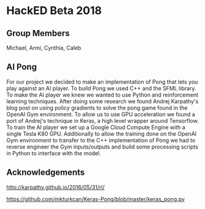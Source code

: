# HackED Beta 2018

## Group Members
Michael, Armi, Cynthia, Caleb

## AI Pong
For our project we decided to make an implementation of Pong that lets you play
against an AI player. To build Pong we used C++ and the SFML library. To make
the AI player we knew we wanted to use Python and reinforcement learning
techniques. After doing some research we found Andrej Karpathy's blog post on
using policy gradients to solve the pong game found in the OpenAI Gym
environment. To allow us to use GPU acceleration we found a port of Andrej's
technique in Keras, a high level wrapper around Tensorflow. To train the
AI player we set up a Google Cloud Compute Engine with a single Tesla K80 GPU.
Additionally to allow the training done on the OpenAI Gym environment to
transfer to the C++ implementation of Pong we had to reverse engineer the
Gym inputs/outputs and build some processing scripts in Python to interface
with the model.

## Acknowledgements
http://karpathy.github.io/2016/05/31/rl/

https://github.com/mkturkcan/Keras-Pong/blob/master/keras_pong.py
